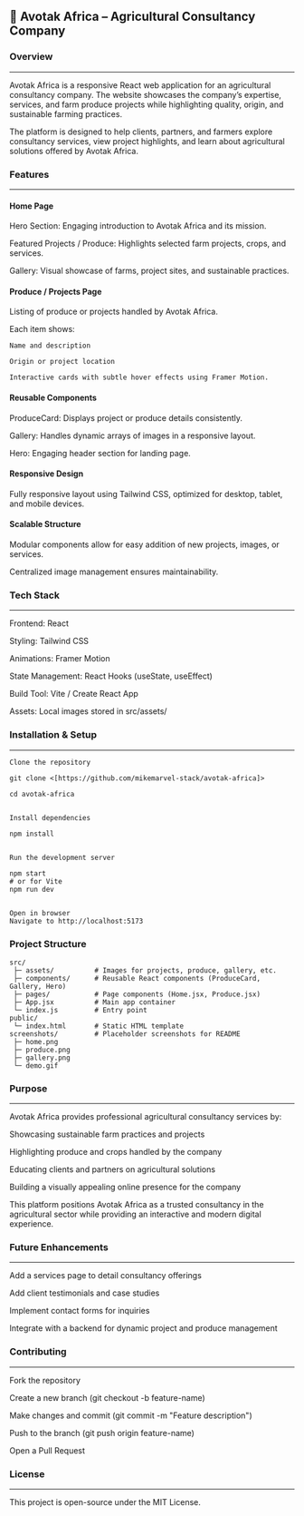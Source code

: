 ## 🌿 Avotak Africa – Agricultural Consultancy Company


### Overview
---
Avotak Africa is a responsive React web application for an agricultural consultancy company. The website showcases the company’s expertise, services, and farm produce projects while highlighting quality, origin, and sustainable farming practices.

The platform is designed to help clients, partners, and farmers explore consultancy services, view project highlights, and learn about agricultural solutions offered by Avotak Africa.

### Features
---
#### Home Page

Hero Section: Engaging introduction to Avotak Africa and its mission.

Featured Projects / Produce: Highlights selected farm projects, crops, and services.

Gallery: Visual showcase of farms, project sites, and sustainable practices.

#### Produce / Projects Page

Listing of produce or projects handled by Avotak Africa.

Each item shows:
```
Name and description

Origin or project location

Interactive cards with subtle hover effects using Framer Motion.
```

#### Reusable Components

ProduceCard: Displays project or produce details consistently.

Gallery: Handles dynamic arrays of images in a responsive layout.

Hero: Engaging header section for landing page.

#### Responsive Design

Fully responsive layout using Tailwind CSS, optimized for desktop, tablet, and mobile devices.

#### Scalable Structure

Modular components allow for easy addition of new projects, images, or services.

Centralized image management ensures maintainability.


### Tech Stack
---
Frontend: React

Styling: Tailwind CSS

Animations: Framer Motion

State Management: React Hooks (useState, useEffect)

Build Tool: Vite / Create React App

Assets: Local images stored in src/assets/

### Installation & Setup
---
```
Clone the repository

git clone <[https://github.com/mikemarvel-stack/avotak-africa]>

cd avotak-africa


Install dependencies

npm install


Run the development server

npm start
# or for Vite
npm run dev


Open in browser
Navigate to http://localhost:5173
```
### Project Structure
```
src/
 ├─ assets/          # Images for projects, produce, gallery, etc.
 ├─ components/      # Reusable React components (ProduceCard, Gallery, Hero)
 ├─ pages/           # Page components (Home.jsx, Produce.jsx)
 ├─ App.jsx          # Main app container
 └─ index.js         # Entry point
public/
 └─ index.html       # Static HTML template
screenshots/         # Placeholder screenshots for README
 ├─ home.png
 ├─ produce.png
 ├─ gallery.png
 └─ demo.gif
```
### Purpose
---

Avotak Africa provides professional agricultural consultancy services by:

Showcasing sustainable farm practices and projects

Highlighting produce and crops handled by the company

Educating clients and partners on agricultural solutions

Building a visually appealing online presence for the company

This platform positions Avotak Africa as a trusted consultancy in the agricultural sector while providing an interactive and modern digital experience.

### Future Enhancements
---
Add a services page to detail consultancy offerings

Add client testimonials and case studies

Implement contact forms for inquiries

Integrate with a backend for dynamic project and produce management

### Contributing
---
Fork the repository

Create a new branch (git checkout -b feature-name)

Make changes and commit (git commit -m "Feature description")

Push to the branch (git push origin feature-name)

Open a Pull Request

### License
---
This project is open-source under the MIT License.